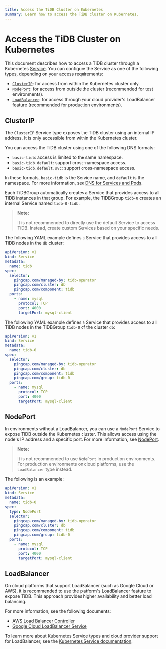 ```yaml
---
title: Access the TiDB Cluster on Kubernetes
summary: Learn how to access the TiDB cluster on Kubernetes.
---
```


# Access the TiDB Cluster on Kubernetes

This document describes how to access a TiDB cluster through a Kubernetes [Service](https://kubernetes.io/docs/concepts/services-networking/service/). You can configure the Service as one of the following types, depending on your access requirements:

* [`ClusterIP`](#clusterip): for access from within the Kubernetes cluster only.
* [`NodePort`](#nodeport): for access from outside the cluster (recommended for test environments).
* [`LoadBalancer`](#loadbalancer): for access through your cloud provider's LoadBalancer feature (recommended for production environments).

## ClusterIP

The `ClusterIP` Service type exposes the TiDB cluster using an internal IP address. It is only accessible from within the Kubernetes cluster.

You can access the TiDB cluster using one of the following DNS formats:

* `basic-tidb`: access is limited to the same namespace.
* `basic-tidb.default`: support cross-namespace access.
* `basic-tidb.default.svc`: support cross-namespace access.

In these formats, `basic-tidb` is the Service name, and `default` is the namespace. For more information, see [DNS for Services and Pods](https://kubernetes.io/docs/concepts/services-networking/dns-pod-service/#namespaces-of-services).

Each TiDBGroup automatically creates a Service that provides access to all TiDB instances in that group. For example, the TiDBGroup `tidb-0` creates an internal Service named `tidb-0-tidb`.

> **Note:**
>
> It is not recommended to directly use the default Service to access TiDB. Instead, create custom Services based on your specific needs.

The following YAML example defines a Service that provides access to all TiDB nodes in the `db` cluster:

```yaml
apiVersion: v1
kind: Service
metadata:
  name: tidb
spec:
  selector:
    pingcap.com/managed-by: tidb-operator
    pingcap.com/cluster: db
    pingcap.com/component: tidb
  ports:
    - name: mysql
      protocol: TCP
      port: 4000
      targetPort: mysql-client
```

The following YAML example defines a Service that provides access to all TiDB nodes in the TiDBGroup `tidb-0` of the cluster `db`:

```yaml
apiVersion: v1
kind: Service
metadata:
  name: tidb-0
spec:
  selector:
    pingcap.com/managed-by: tidb-operator
    pingcap.com/cluster: db
    pingcap.com/component: tidb
    pingcap.com/group: tidb-0
  ports:
    - name: mysql
      protocol: TCP
      port: 4000
      targetPort: mysql-client
```

## NodePort

In environments without a LoadBalancer, you can use a `NodePort` Service to expose TiDB outside the Kubernetes cluster. This allows access using the node's IP address and a specific port. For more information, see [NodePort](https://kubernetes.io/docs/concepts/services-networking/service/#type-nodeport).

> **Note:**
>
> It is not recommended to use `NodePort` in production environments. For production environments on cloud platforms, use the `LoadBalancer` type instead.

The following is an example:

```yaml
apiVersion: v1
kind: Service
metadata:
  name: tidb-0
spec:
  type: NodePort
  selector:
    pingcap.com/managed-by: tidb-operator
    pingcap.com/cluster: db
    pingcap.com/component: tidb
    pingcap.com/group: tidb-0
  ports:
    - name: mysql
      protocol: TCP
      port: 4000
      targetPort: mysql-client
```

## LoadBalancer

On cloud platforms that support LoadBalancer (such as Google Cloud or AWS), it is recommended to use the platform's LoadBalancer feature to expose TiDB. This approach provides higher availability and better load balancing.

For more information, see the following documents:

- [AWS Load Balancer Controller](https://kubernetes-sigs.github.io/aws-load-balancer-controller/latest/)
- [Google Cloud LoadBalancer Service](https://cloud.google.com/kubernetes-engine/docs/concepts/service-load-balancer)

To learn more about Kubernetes Service types and cloud provider support for LoadBalancer, see the [Kubernetes Service documentation](https://kubernetes.io/docs/concepts/services-networking/service/).
